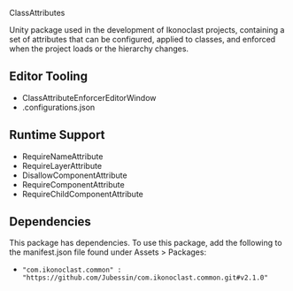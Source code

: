 ClassAttributes

Unity package used in the development of Ikonoclast projects, containing a set of attributes that can be configured, applied to classes, and enforced when the project loads or the hierarchy changes.

## Editor Tooling

- ClassAttributeEnforcerEditorWindow
- .configurations.json

## Runtime Support

- RequireNameAttribute
- RequireLayerAttribute
- DisallowComponentAttribute
- RequireComponentAttribute
- RequireChildComponentAttribute

## Dependencies

This package has dependencies. To use this package, add the following to the manifest.json file found under Assets > Packages:

* `"com.ikonoclast.common" : "https://github.com/Jubessin/com.ikonoclast.common.git#v2.1.0"`
